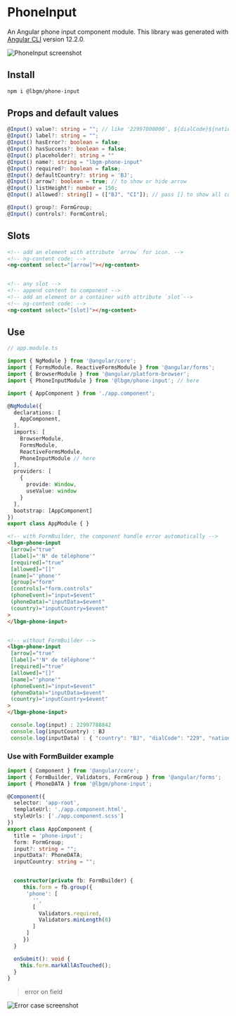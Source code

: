 # PhoneInput

An Angular phone input component module.
This library was generated with [Angular CLI](https://github.com/angular/angular-cli) version 12.2.0.

![PhoneInput screenshot](https://user-images.githubusercontent.com/92580505/195067115-6f5bcaed-daef-4493-b95e-70a81639a9c1.png)

## Install

```sh
npm i @lbgm/phone-input
```

## Props and default values

```ts
@Input() value?: string = ""; // like '22997000000', ${dialCode}${nationalNumber}
@Input() label?: string = "";
@Input() hasError?: boolean = false;
@Input() hasSuccess?: boolean = false;
@Input() placeholder?: string = ""
@Input() name?: string = "lbgm-phone-input"
@Input() required?: boolean = false;
@Input() defaultCountry?: string = 'BJ';
@Input() arrow?: boolean = true; // to show or hide arrow
@Input() listHeight?: number = 150;
@Input() allowed?: string[] = (["BJ", "CI"]); // pass [] to show all countries

@Input() group?: FormGroup;
@Input() controls?: FormControl;
```

## Slots

```html
<!-- add an element with attribute `arrow` for icon. -->
<!-- ng-content code: -->
<ng-content select="[arrow]"></ng-content>


<!-- any slot -->
<!-- append content to component -->
<!-- add an element or a container with attribute `slot`-->
<!-- ng-content code: -->
<ng-content select="[slot]"></ng-content>
```

## Use

```ts
// app.module.ts

import { NgModule } from '@angular/core';
import { FormsModule, ReactiveFormsModule } from '@angular/forms';
import { BrowserModule } from '@angular/platform-browser';
import { PhoneInputModule } from '@lbgm/phone-input'; // here

import { AppComponent } from './app.component';

@NgModule({
  declarations: [
    AppComponent,
  ],
  imports: [
    BrowserModule,
    FormsModule,
    ReactiveFormsModule,
    PhoneInputModule // here
  ],
  providers: [
    {
      provide: Window,
      useValue: window
    }
  ],
  bootstrap: [AppComponent]
})
export class AppModule { }
```

```html
<!-- with FormBuilder, the component handle error automatically -->
<lbgm-phone-input
 [arrow]="true"
 [label]="'N° de téléphone'"
 [required]="true"
 [allowed]="[]"
 [name]="'phone'"
 [group]="form"
 [controls]="form.controls"
 (phoneEvent)="input=$event"
 (phoneData)="inputData=$event"
 (country)="inputCountry=$event"
>
</lbgm-phone-input>


<!-- without FormBuilder -->
<lbgm-phone-input
 [arrow]="true"
 [label]="'N° de téléphone'"
 [required]="true"
 [allowed]="[]"
 [name]="'phone'"
 (phoneEvent)="input=$event"
 (phoneData)="inputData=$event"
 (country)="inputCountry=$event"
>
</lbgm-phone-input>
```

```js
 console.log(input) : 22997788842
 console.log(inputCountry) : BJ
 console.log(inputData) : { "country": "BJ", "dialCode": "229", "nationalNumber": "97788842", "number": "+22997788842", "isValid": true }
```

### Use with FormBuilder example

```ts
import { Component } from '@angular/core';
import { FormBuilder, Validators, FormGroup } from '@angular/forms';
import { PhoneDATA } from '@lbgm/phone-input';

@Component({
  selector: 'app-root',
  templateUrl: './app.component.html',
  styleUrls: ['./app.component.scss']
})
export class AppComponent {
  title = 'phone-input';
  form: FormGroup;
  input?: string = "";
  inputData?: PhoneDATA;
  inputCountry: string = "";


  constructor(private fb: FormBuilder) {
     this.form = fb.group({
      'phone': [
        '',
        [
          Validators.required,
          Validators.minLength(8)
        ]
      ]
     })
  }

  onSubmit(): void {
    this.form.markAllAsTouched();
  }
}
```

> error on field

![Error case screenshot](https://user-images.githubusercontent.com/92580505/195069690-42eef768-ad1d-4b48-aef1-9708d65ecf07.png)

<!-- ## Code scaffolding

Run `ng generate component component-name --project phoneInput` to generate a new component. You can also use `ng generate directive|pipe|service|class|guard|interface|enum|module --project phoneInput`.
> Note: Don't forget to add `--project phoneInput` or else it will be added to the default project in your `angular.json` file.

## Build

Run `ng build phoneInput` to build the project. The build artifacts will be stored in the `dist/` directory.

## Publishing

After building your library with `ng build phoneInput`, go to the dist folder `cd dist/phone-input` and run `npm publish`.

## Running unit tests

Run `ng test phoneInput` to execute the unit tests via [Karma](https://karma-runner.github.io).

## Further help

To get more help on the Angular CLI use `ng help` or go check out the [Angular CLI Overview and Command Reference](https://angular.io/cli) page.
-->
